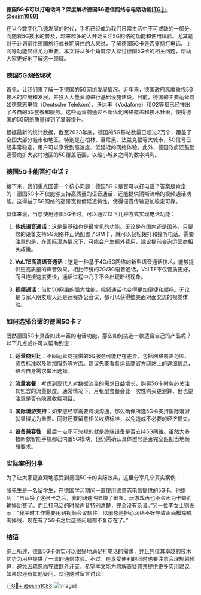 **德国5G卡可以打电话吗？深度解析德国5G通信网络与电话功能[[TG💪+ @esim1088](https://t.me/s/esim1088)]**

在当今数字化飞速发展的时代，手机已经成为我们日常生活中不可或缺的一部分。而随着5G技术的普及，越来越多的人开始关注5G网络的功能和使用体验。尤其是对于计划前往德国旅行或长期居住的人来说，了解德国5G卡是否支持打电话、上网等功能显得尤为重要。本文将从多个角度深入探讨德国5G卡的相关问题，帮助大家更好地了解这一领域。

### 德国5G网络现状

首先，让我们来了解一下德国的5G网络发展情况。近年来，德国政府高度重视5G技术的应用和发展，并投入大量资源进行基础设施建设。目前，德国的主要运营商如德意志电信（Deutsche Telekom）、沃达丰（Vodafone）和O2等都已经推出了各自的5G套餐和服务。这些运营商通过不断优化网络覆盖和技术升级，使得德国的5G网络质量得到了显著提升。

根据最新的统计数据，截至2023年底，德国的5G基站数量已超过2万个，覆盖了全国大部分城市和地区。特别是在柏林、慕尼黑、法兰克福等大城市，5G信号已经非常稳定，用户可以享受到高速度、低延迟的网络体验。此外，德国政府还鼓励运营商扩大农村地区的5G覆盖范围，以缩小城乡之间的数字鸿沟。

### 德国5G卡能否打电话？

接下来，我们重点回答一个核心问题：德国5G卡是否可以打电话？答案是肯定的！德国5G卡不仅能够支持高质量的语音通话，还能提供清晰流畅的视频通话功能。这得益于5G网络的高带宽和低延迟特性，使得语音传输更加稳定可靠。

具体来说，当您使用德国5G卡时，可以通过以下几种方式实现电话功能：

1. **传统语音通话**：这是最基础也是最常见的功能。无论是在国内还是国外，只要您的设备支持5G网络并正确配置了SIM卡，就可以轻松拨打和接听电话。需要注意的是，在国际漫游情况下，可能会产生额外费用，建议提前咨询运营商相关政策。

2. **VoLTE高清语音通话**：这是一种基于4G/5G网络的新型语音通话技术，能够提供更高质量的声音效果。相比传统的2G/3G语音通话，VoLTE不仅音质更好，而且连接速度更快，通话过程中几乎不会出现断线现象。

3. **视频通话**：借助5G网络的强大性能，视频通话也变得更加便捷和顺畅。无论是与家人朋友聊天还是远程办公会议，都可以获得媲美面对面交流的视觉体验。

### 如何选择合适的德国5G卡？

既然德国5G卡具备如此丰富的电话功能，那么如何挑选一款适合自己的产品呢？以下几点或许可以帮助到您：

1. **运营商对比**：不同运营商提供的5G服务可能存在差异，包括网络覆盖范围、资费标准以及附加服务等方面。建议先查看各运营商官方网站上的详细信息，结合自身需求做出选择。

2. **流量套餐**：考虑到现代人对数据流量的需求日益增长，购买5G卡时务必关注其包含的流量额度。通常情况下，月租型套餐会比一次性购买更划算，但也要注意是否有隐藏收费项目。

3. **国际漫游支持**：如果您经常需要跨境沟通，那么确保所选5G卡支持国际漫游就显得尤为重要。同时还要留意相关收费标准，以免造成不必要的经济损失。

4. **设备兼容性**：最后一点不可忽视的就是终端设备是否支持5G网络。虽然大多数新款智能手机都已内置5G模块，但仍需确认具体型号是否完全匹配当地频段要求。

### 实际案例分享

为了让大家更直观地感受到德国5G卡的实际效果，这里分享几个真实案例：

张先生是一名留学生，在德国学习期间一直使用德意志电信提供的5G卡。他提到：“自从换了这张卡之后，我的网速明显快了很多，玩游戏再也不会因为卡顿而输掉比赛了。而且打电话的时候声音特别清楚，完全没有杂音。”另一位李女士则表示：“我平时工作需要用到视频会议软件，以前总是担心网络不好导致画面模糊或者掉线，现在有了5G卡之后这些问题都不复存在了。”

### 结语

综上所述，德国5G卡确实可以很好地满足打电话的需求，并且凭借其卓越的技术优势为用户提供了一流的通信体验。不过，在享受便利的同时也要注意合理规划预算，避免因疏忽而导致额外开支。希望本文能为您解答疑惑并提供更多实用建议。如果您还有其他疑问，欢迎随时留言讨论！

[[TG💪+ @esim1088](https://t.me/s/esim1088) ![Image](https://i.postimg.cc/4NQfJmqS/Snipaste-2025-05-13-00-14-12.png)]